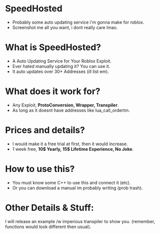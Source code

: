 # SpeedHosted

- Probably some auto updating service i'm gonna make for roblox.
- Screenshot me all you want, i dont really care lmao.

# What is SpeedHosted?

- A Auto Updating Service for Your Roblox Exploit.
- Ever hated manually updating it? You can use it.
- It auto updates over 30+ Addresses (ill list em).

# What does it work for?

- Any Exploit, **ProtoConversion, Wrapper, Transpiler**.
- As long as it doesnt have addresses like lua_call_ordertm.

# Prices and details?

- I would make it a free trial at first, then it would increase.
- 1 week free, **10$ Yearly, 15$ Lifetime Experience, No Joke**.

# How to use this?

- You must know some C++ to use this and connect it (etc).
- Or you can download a manual im probably writing (prob trash).

# Other Details & Stuff:

I will release an example /w imperious transpiler to show you.
(remember, functions would look different then usual).
